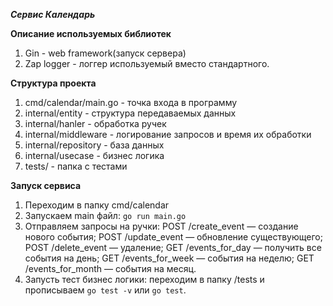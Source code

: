 ***Сервис Календарь***

**Описание используемых библиотек**
1. Gin - web framework(запуск сервера)
2. Zap logger - логгер используемый вместо стандартного.

**Структура проекта**
1. cmd/calendar/main.go - точка входа в программу
2. internal/entity - структура передаваемых данных
3. internal/hanler - обработка ручек
4. internal/middleware - логирование запросов и время их обработки
5. internal/repository - база данных
6. internal/usecase - бизнес логика
7. tests/ - папка с тестами

**Запуск сервиса**
1. Переходим в папку cmd/calendar
2. Запускаем main файл: `go run main.go`
3. Отправляем запросы на ручки:
POST /create_event — создание нового события;
POST /update_event — обновление существующего;
POST /delete_event — удаление;
GET /events_for_day — получить все события на день;
GET /events_for_week — события на неделю;
GET /events_for_month — события на месяц.
4. Запусть тест бизнес логики: переходим в папку /tests и прописываем `go test -v` или `go test`.
